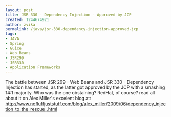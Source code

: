 ```yaml
---
layout: post
title: JSR 330 - Dependency Injection - Approved by JCP
created: 1244674921
author: zvika
permalink: /java/jsr-330-dependency-injection-approved-jcp
tags:
- JAVA
- Spring
- Guice
- Web Beans
- JSR299
- JSR330
- Application Frameworks
---
```

<p>The battle between JSR 299 - Web Beans and JSR 330 - Dependency Injection has started, as the latter got approved by the JCP with a smashing 14:1 majority. Who was the one obstaining? RedHat, of course? read all about it on Alex Miller's excelent blog at: <a href="http://www.nofluffjuststuff.com/blog/alex_miller/2009/06/dependency_injection_to_the_rescue_.html">http://www.nofluffjuststuff.com/blog/alex_miller/2009/06/dependency_injection_to_the_rescue_.html</a></p>
